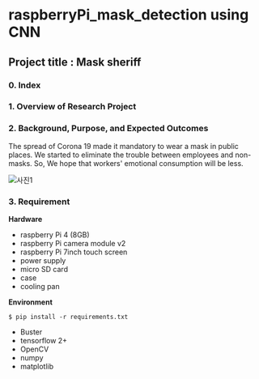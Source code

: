 # raspberryPi_mask_detection using CNN
## Project title : Mask sheriff

### 0. Index


### 1. Overview of Research Project



### 2. Background, Purpose, and Expected Outcomes
The spread of Corona 19 made it mandatory to wear a mask in public places.
We started to eliminate the trouble between employees and non-masks.
So, We hope that workers' emotional consumption will be less.

![사진1](https://user-images.githubusercontent.com/57394605/97212004-2b93b100-1803-11eb-82e7-813d1f0659eb.png)


### 3. Requirement
**Hardware**
* raspberry Pi 4 (8GB)
* raspberry Pi camera module v2
* raspberry Pi 7inch touch screen
* power supply
* micro SD card
* case
* cooling pan

**Environment**

    $ pip install -r requirements.txt

* Buster
* tensorflow 2+
* OpenCV
* numpy
* matplotlib


